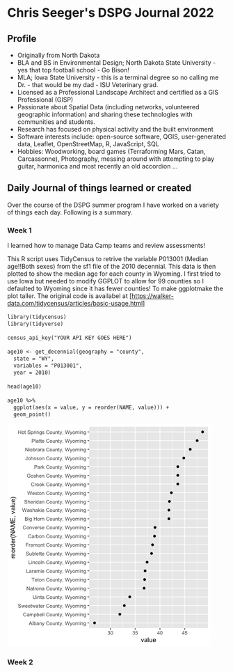 # Chris Seeger's DSPG Journal 2022

## Profile
- Originally from North Dakota
- BLA and BS in Environmental Design; North Dakota State University - yes that top football school - Go Bison!
- MLA; Iowa State University - this is a terminal degree so no calling me Dr. - that would be my dad - ISU Veterinary grad.
- Licensed as a Professional Landscape Architect and certified as a GIS Professional (GISP)
- Passionate about Spatial Data (including networks, volunteered geographic information) and sharing these technologies with communities and students.
- Research has focused on physical activity and the built environment
- Software interests include: open-source software, QGIS, user-generated data, Leaflet, OpenStreetMap, R, JavaScript, SQL
- Hobbies: Woodworking, board games (Terraforming Mars, Catan, Carcassonne), Photography, messing around with attempting to play guitar, harmonica and most recently an old accordion …

## Daily Journal of things learned or created
Over the course of the DSPG summer program I have worked on a variety of things each day. Following is a summary.

### Week 1
I learned how to manage Data Camp teams and review assessments!

This R script uses TidyCensus to retrive the variable P013001 (Median age!!Both sexes) from the sf1 file of the 2010 decennial. This data is then plotted to show the median age for each county in Wyoming. I first tried to use Iowa but needed to modify GGPLOT to allow for 99 counties so I defaulted to Wyoming since it has fewer counties! To make ggplotmake the plot taller. The original code is availabel at [https://walker-data.com/tidycensus/articles/basic-usage.html]

```
library(tidycensus)
library(tidyverse)

census_api_key("YOUR API KEY GOES HERE")

age10 <- get_decennial(geography = "county",
  state = "WY",
  variables = "P013001",
  year = 2010)

head(age10)

age10 %>%
  ggplot(aes(x = value, y = reorder(NAME, value))) + 
  geom_point()
```

![alt text here](images/wyomingCountyMedianAge2010.png)


### Week 2
